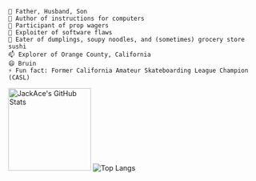     🔭 Father, Husband, Son
    🌱 Author of instructions for computers
    👯 Participant of prop wagers
    🤔 Exploiter of software flaws
    💬 Eater of dumplings, soupy noodles, and (sometimes) grocery store sushi
    📫 Explorer of Orange County, California
    😄 Bruin
    ⚡ Fun fact: Former California Amateur Skateboarding League Champion (CASL)
    
<div class="row">
  <img alt="JackAce's GitHub Stats" src="https://github-readme-stats.vercel.app/api?username=JackAce&show_icons=true" height="165">
  <img alt="Top Langs" src="https://github-readme-stats.vercel.app/api/top-langs/?username=JackAce&layout=compact">
</div>
